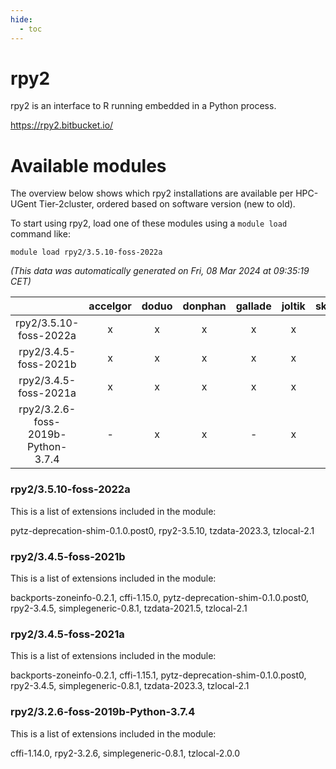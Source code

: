 ```yaml
---
hide:
  - toc
---
```


rpy2
====


rpy2 is an interface to R running embedded in a Python process.

https://rpy2.bitbucket.io/
# Available modules


The overview below shows which rpy2 installations are available per HPC-UGent Tier-2cluster, ordered based on software version (new to old).

To start using rpy2, load one of these modules using a `module load` command like:

```shell
module load rpy2/3.5.10-foss-2022a
```

*(This data was automatically generated on Fri, 08 Mar 2024 at 09:35:19 CET)*  

| |accelgor|doduo|donphan|gallade|joltik|skitty|
| :---: | :---: | :---: | :---: | :---: | :---: | :---: |
|rpy2/3.5.10-foss-2022a|x|x|x|x|x|x|
|rpy2/3.4.5-foss-2021b|x|x|x|x|x|x|
|rpy2/3.4.5-foss-2021a|x|x|x|x|x|x|
|rpy2/3.2.6-foss-2019b-Python-3.7.4|-|x|x|-|x|x|


### rpy2/3.5.10-foss-2022a

This is a list of extensions included in the module:

pytz-deprecation-shim-0.1.0.post0, rpy2-3.5.10, tzdata-2023.3, tzlocal-2.1

### rpy2/3.4.5-foss-2021b

This is a list of extensions included in the module:

backports-zoneinfo-0.2.1, cffi-1.15.0, pytz-deprecation-shim-0.1.0.post0, rpy2-3.4.5, simplegeneric-0.8.1, tzdata-2021.5, tzlocal-2.1

### rpy2/3.4.5-foss-2021a

This is a list of extensions included in the module:

backports-zoneinfo-0.2.1, cffi-1.15.1, pytz-deprecation-shim-0.1.0.post0, rpy2-3.4.5, simplegeneric-0.8.1, tzdata-2023.3, tzlocal-2.1

### rpy2/3.2.6-foss-2019b-Python-3.7.4

This is a list of extensions included in the module:

cffi-1.14.0, rpy2-3.2.6, simplegeneric-0.8.1, tzlocal-2.0.0